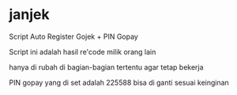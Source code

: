 # janjek
Script Auto Register Gojek + PIN Gopay

Script ini adalah hasil re'code milik orang lain

hanya di rubah di bagian-bagian tertentu agar tetap bekerja

PIN gopay yang di set adalah 225588 bisa di ganti sesuai keinginan
